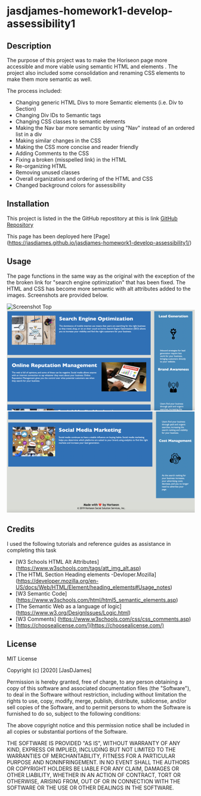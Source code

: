 # jasdjames-homework1-develop-assessibility1

## Description 
The purpose of this project was to make the Horiseon page more accessible and more viable using semantic HTML and elements . The project also included some consolidation and renaming CSS elements to make them more semantic as well.  

The process included: 

- Changing generic HTML Divs to more Semantic elements (i.e. Div to Section)
- Changing Div IDs to Semantic tags 
- Changing CSS classes to semantic elements 
- Making the Nav bar more semantic by using "Nav" instead of an ordered list in a div 
- Making similar changes in the CSS 
- Making the CSS more concise and reader friendly 
- Adding Comments to the CSS
- Fixing a broken (misspelled link) in the HTML
- Re-organizing HTML 
- Removing unused classes 
- Overall organization and ordering of the HTML and CSS
- Changed background colors for assessibility 


## Installation

This project is listed in the the GitHub repostitory at this is link [GitHub Repository](https://github.com/jasdjames/jasdjames-homework1-develop-assessibility1)

This page has been deployed here [Page] (https://jasdjames.github.io/jasdjames-homework1-develop-assessibility1/)


## Usage 

The page functions in the same way as the original with the exception of the the broken link for "search engine optimization" that has been fixed. The HTML and CSS has become more semantic with alt attributes added to the images. Screenshots are provided below. 

![Screenshot Top](./assets/images/screenshot-3.png)
![Screenshot Mid ](./assets/images/screenshot-2.png)
![Screenshot Bottom ](./assets/images/screenshot-1.png)



## Credits

I used the following tutorials and reference guides as assistance in completing this task 
- [W3 Schools HTML Alt Attributes] (https://www.w3schools.com/tags/att_img_alt.asp)
- [The HTML Section Heading elements -Devloper.Mozilla] (https://developer.mozilla.org/en-US/docs/Web/HTML/Element/heading_elements#Usage_notes)
- [W3 Semantic Code] (https://www.w3schools.com/html/html5_semantic_elements.asp)
- [The Semantic Web as a language of logic] (https://www.w3.org/DesignIssues/Logic.html)
- [W3 Comments] (https://www.w3schools.com/css/css_comments.asp)
-  [https://choosealicense.com/](https://choosealicense.com/)


## License

 MIT License

Copyright (c) [2020] [JasDJames]

Permission is hereby granted, free of charge, to any person obtaining a copy
of this software and associated documentation files (the "Software"), to deal
in the Software without restriction, including without limitation the rights
to use, copy, modify, merge, publish, distribute, sublicense, and/or sell
copies of the Software, and to permit persons to whom the Software is
furnished to do so, subject to the following conditions:

The above copyright notice and this permission notice shall be included in all
copies or substantial portions of the Software.

THE SOFTWARE IS PROVIDED "AS IS", WITHOUT WARRANTY OF ANY KIND, EXPRESS OR
IMPLIED, INCLUDING BUT NOT LIMITED TO THE WARRANTIES OF MERCHANTABILITY,
FITNESS FOR A PARTICULAR PURPOSE AND NONINFRINGEMENT. IN NO EVENT SHALL THE
AUTHORS OR COPYRIGHT HOLDERS BE LIABLE FOR ANY CLAIM, DAMAGES OR OTHER
LIABILITY, WHETHER IN AN ACTION OF CONTRACT, TORT OR OTHERWISE, ARISING FROM,
OUT OF OR IN CONNECTION WITH THE SOFTWARE OR THE USE OR OTHER DEALINGS IN THE
SOFTWARE.


